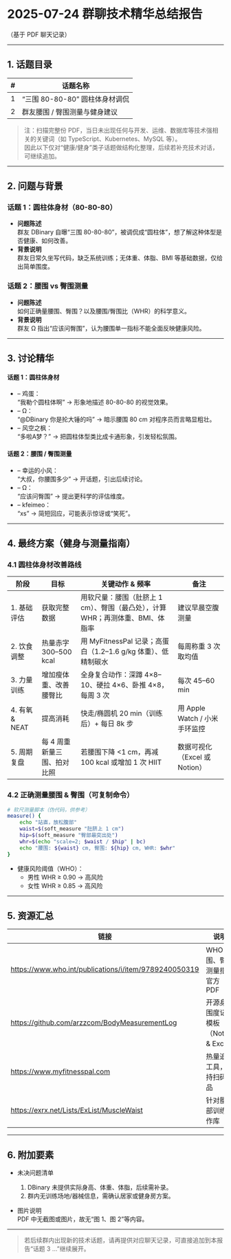 # 2025-07-24 群聊技术精华总结报告  
（基于 PDF 聊天记录）

---

## 1. 话题目录
| # | 话题名称 |
|---|-----------|
| 1 | “三围 80-80-80” 圆柱体身材调侃 |
| 2 | 群友腰围 / 臀围测量与健身建议 |

> 注：扫描完整份 PDF，当日未出现任何与开发、运维、数据库等技术强相关的关键词（如 TypeScript、Kubernetes、MySQL 等）。  
> 因此以下仅对“健康/健身”类子话题做结构化整理，后续若补充技术对话，可继续追加。

---

## 2. 问题与背景

### 话题 1：圆柱体身材（80-80-80）
- **问题陈述**  
  群友 DBinary 自曝“三围 80-80-80”，被调侃成“圆柱体”，想了解这种体型是否健康、如何改善。
- **背景说明**  
  群友日常久坐写代码，缺乏系统训练；无体重、体脂、BMI 等基础数据，仅给出简单围度。

### 话题 2：腰围 vs 臀围测量
- **问题陈述**  
  如何正确量腰围、臀围？以及腰围/臀围比（WHR）的科学意义。
- **背景说明**  
  群友 Ω 指出“应该问臀围”，认为腰围单一指标不能全面反映健康风险。

---

## 3. 讨论精华

#### 话题 1：圆柱体身材
- – 鸡蛋：  
  “我勒个圆柱体啊” → 形象地描述 80-80-80 的视觉效果。
- – Ω：  
  “@DBinary 你是抡大锤的吗” → 暗示腰围 80 cm 对程序员而言略显粗壮。
- – 风空之枫：  
  “多啦A梦？” → 把圆柱体型类比成卡通形象，引发轻松氛围。

#### 话题 2：腰围 / 臀围测量
- – 幸运的小风：  
  “大叔，你腰围多少” → 开话题，引出后续讨论。
- – Ω：  
  “应该问臀围” → 提出更科学的评估维度。
- – kfeimeo：  
  “xs” → 简短回应，可能表示惊讶或“笑死”。

---

## 4. 最终方案（健身与测量指南）

### 4.1 圆柱体身材改善路线
| 阶段 | 目标 | 关键动作 & 频率 | 备注 |
|---|---|---|---|
| 1. 基础评估 | 获取完整数据 | 用软尺量：腰围（肚脐上 1 cm）、臀围（最凸处），计算 WHR；再测体重、BMI、体脂率 | 建议早晨空腹测量 |
| 2. 饮食调整 | 热量赤字 300–500 kcal | 用 MyFitnessPal 记录；高蛋白（1.2–1.6 g/kg 体重）、低精制碳水 | 每周称重 3 次取均值 |
| 3. 力量训练 | 增加瘦体重、改善腰臀比 | 全身复合动作：深蹲 4×8–10、硬拉 4×6、卧推 4×8，每周 3 次 | 每次 45–60 min |
| 4. 有氧 & NEAT | 提高消耗 | 快走/椭圆机 20 min（训练后）+ 每日 8k 步 | 用 Apple Watch / 小米手环监控 |
| 5. 周期复盘 | 每 4 周重新量三围、拍对比照 | 若腰围下降 <1 cm，再减 100 kcal 或增加 1 次 HIIT | 数据可视化（Excel 或 Notion） |

### 4.2 正确测量腰围 & 臀围（可复制命令）
```bash
# 软尺测量脚本（伪代码，供参考）
measure() {
    echo "站直，放松腹部"
    waist=$(soft_measure "肚脐上 1 cm")
    hip=$(soft_measure "臀部最突出处")
    whr=$(echo "scale=2; $waist / $hip" | bc)
    echo "腰围: ${waist} cm, 臀围: ${hip} cm, WHR: $whr"
}
```

- 健康风险阈值（WHO）：  
  - 男性 WHR ≥ 0.90 → 高风险  
  - 女性 WHR ≥ 0.85 → 高风险

---

## 5. 资源汇总

| 链接 | 说明 | 推荐程度 |
|---|---|---|
| https://www.who.int/publications/i/item/9789240050319 | WHO 腰围、臀围测量指南官方 PDF | ★★★★★ |
| https://github.com/arzzcom/BodyMeasurementLog | 开源身体围度记录模板（Notion & Excel） | ★★★★☆ |
| https://www.myfitnesspal.com | 热量追踪工具，支持扫码食品 | ★★★★☆ |
| https://exrx.net/Lists/ExList/MuscleWaist | 针对腰腹部训练动作库 | ★★★☆☆ |

---

## 6. 附加要素

- 未决问题清单  
  1. DBinary 未提供实际身高、体重、体脂，后续需补录。  
  2. 群内无训练场地/器械信息，需确认居家或健身房方案。  

- 图片说明  
  PDF 中无截图或图片，故无“图 1、图 2”等内容。

---

> 若后续群内出现新的技术话题，请再提供对应聊天记录，可直接追加到本报告“话题 3 …”继续展开。